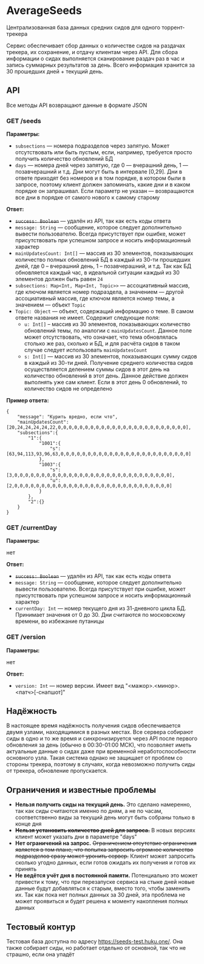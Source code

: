 # AverageSeeds

Централизованная база данных средних сидов для одного торрент-трекера

Сервис обеспечивает сбор данных о количестве сидов на раздачах трекера, их сохранение, и отдачу клиентам через API. Для
сбора информации о сидах выполняется сканирование раздач раз в час и запись суммарных результатов за день. Всего
информация хранится за 30 прошедших дней + текущий день. 

## API

Все методы API возвращают данные в формате JSON

### GET /seeds

**Параметры:**

- `subsections` — номера подразделов через запятую. Может отсутствовать или быть пустым, если, например, требуется
  просто получить количество обновлений БД
- `days` — номера дней через запятую, где 0 — вчерашний день, 1 — позавчерашний и т.д. Дни могут быть в интервале
  [0,29]. Дни в ответе приходят без номеров и в том порядке, в котором были в запросе, поэтому клиент должен запоминать,
  какие дни и в каком порядке он запрашивал. Если параметр не указан — возвращаются все дни в порядке от самого нового к
  самому старому

**Ответ:**

- ~~`success: Boolean`~~ — удалён из API, так как есть коды ответа
- `message: String` — сообщение, которое следует дополнительно вывести пользователю. Всегда присутствует при ошибке,
  может присутствовать при успешном запросе и носить информационный характер
- `mainUpdatesCount: Int[]` — массив из 30 элементов, показывающих количество полных обновлений БД в каждый из 30-ти
  прошедших дней, где 0 – вчерашний день, 1 – позавчерашний, и т.д. Так как БД обновляется каждый час, в
  идеальной ситуации каждый из 30 элементов должен быть равен `24`
- `subsections: Map<Int, Map<Int, Topic>>` — ассоциативный массив, где ключом является номер подраздела, а значением —
  другой ассоциативный массив, где ключом является номер темы, а значением — объект `Topic`
- `Topic: Object` — объект, содержащий информацию о теме. В самом ответе названия не имеет. Содержит следующие поля:
    - `u: Int[]` – массив из 30 элементов, показывающих количество обновлений темы, по аналогии с `mainUpdatesCount`.
      Данное поле может отсутствовать, что означает, что тема обновлялась столько же раз, сколько и БД, и для расчёта
      сидов в таком случае следует использовать `mainUpdatesCount`
    - `s: Int[]` — массив из 30 элементов, показывающих сумму сидов в каждый из 30-ти дней. Получение среднего
      количества сидов осуществляется делением суммы сидов в этот день на количество обновлений в этот день. Данное
      действие должен выполнять уже сам клиент. Если в этот день 0 обновлений, то количество сидов не определено

**Пример ответа:**

```
{
    "message": "Курить вредно, если что",
    "mainUpdatesCount": [20,24,24,24,24,22,0,0,0,0,0,0,0,0,0,0,0,0,0,0,0,0,0,0,0,0,0,0,0,0],
    "subsections":{
        "1":{
            "1001":{
                "s":[63,94,113,93,96,63,0,0,0,0,0,0,0,0,0,0,0,0,0,0,0,0,0,0,0,0,0,0,0,0]
            },
            "1003":{
                "s":[3,0,0,0,0,0,0,0,0,0,0,0,0,0,0,0,0,0,0,0,0,0,0,0,0,0,0,0,0,0],
                "u":[2,0,0,0,0,0,0,0,0,0,0,0,0,0,0,0,0,0,0,0,0,0,0,0,0,0,0,0,0,0]
            }
        },
        "2":{}
    }
}
```

### GET /currentDay

**Параметры:**

нет

**Ответ:**

- ~~`success: Boolean`~~ — удалён из API, так как есть коды ответа
- `message: String` — сообщение, которое следует дополнительно вывести пользователю. Всегда присутствует при ошибке,
  может присутствовать при успешном запросе и носить информационный характер
- `currentDay: Int` — номер текущего дня из 31-дневного цикла БД. Принимает значения от 0 до 30. Дни считаются по
  московскому времени, во избежание путаницы

### GET /version

**Параметры:**

нет

**Ответ:**

- `version: Int` — номер версии. Имеет вид "<мажор>.<минор>.<патч>[-снапшот]"

## Надёжность

В настоящее время надёжность получения сидов обеспечивается двумя узлами, находящимися в разных местах. Все сервера
собирают сиды в одно и то же время и синхронизируется через API после первого обновления за день (обычно в 00:30-01:00
МСК), что позволяет иметь актуальные данные о сидах даже при временной неработоспособности основного узла. Такая система
однако не защищает от проблем со стороны трекера, поэтому в случаях, когда невозможно получить сиды от трекера,
обновление пропускается.

## Ограничения и известные проблемы

- **Нельзя получить сиды на текущий день.** Это сделано намеренно, так как сиды считаются именно по дням, а не по часам,
  соответственно виды за текущий день могут быть собраны только в конце дня
- ~~**Нельзя установить количество дней для запроса.**~~ В новых версиях клиент может указать дни в параметре "days"
- **Нет ограничений на запрос.** ~~Ограничением отсутствие ограничения является в том плане, что попытка запросить
  огромное количество подразделов сразу может уронить сервер.~~ Клиент может запросить сколько угодно данных, если готов
  ожидать их получения и готов их принять
- **Не ведётся учёт дня в постоянной памяти.** Потенциально это может привести к тому, что при перезапуске сервиса на
  стыке дней новые данные будут добавляться к старым, вместо того, чтобы заменить их. Так как пока нет полных данных за
  30 дней, эта проблема не может проявиться и будет решена к моменту накопления полных данных

## Тестовый контур

Тестовая база доступна по адресу https://seeds-test.huku.one/. Она также собирает сиды, но работает отдельно от
основной, так что не страшно, если она упадёт
